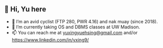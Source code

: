 👋 Hi, Yu here
- 
- 👀 I’m an avid cyclist (FTP 280, PWR 4.16) and nak muay (since 2018).
- 🌱 I’m currently taking OS and DBMS classes at UW Madison.
- 📫 You can reach me at yuxingyuehsing@gmail.com and/or https://www.linkedin.com/in/yxing9/





<!---
yxing9/yxing9 is a ✨ special ✨ repository because its `README.md` (this file) appears on your GitHub profile.
You can click the Preview link to take a look at your changes.
--->
